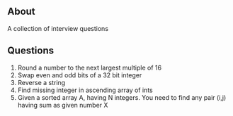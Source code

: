 ## About
A collection of interview questions

## Questions
1. Round a number to the next largest multiple of 16
2. Swap even and odd bits of a 32 bit integer
3. Reverse a string
4. Find missing integer in ascending array of ints
5. Given a sorted array A, having N integers. You need to find any pair (i,j) having sum as given number X